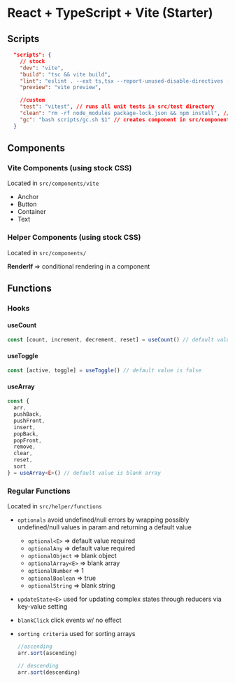# React + TypeScript + Vite (Starter)

## Scripts

```json
  "scripts": {
    // stock
    "dev": "vite",
    "build": "tsc && vite build",
    "lint": "eslint . --ext ts,tsx --report-unused-disable-directives --max-warnings 0",
    "preview": "vite preview",

    //custom
    "test": "vitest", // runs all unit tests in src/test directory
    "clean": "rm -rf node_modules package-lock.json && npm install", // clean install
    "gc": "bash scripts/gc.sh $1" // creates component in src/components directory
  }
```

## Components 

### Vite Components (using stock CSS)
Located in ``src/components/vite``

- Anchor
- Button
- Container
- Text

### Helper Components (using stock CSS)
Located in ``src/components/``

<b>RenderIf </b>=> conditional rendering in a component

## Functions

### Hooks

#### useCount
```ts
const [count, increment, decrement, reset] = useCount() // default value is 0
```

#### useToggle
```ts
const [active, toggle] = useToggle() // default value is false
```

#### useArray
```ts
const {
  arr,
  pushBack,
  pushFront,
  insert, 
  popBack,
  popFront,
  remove,
  clear,
  reset,
  sort
} = useArray<E>() // default value is blank array
```


### Regular Functions
Located in ``src/helper/functions``

- ``optionals`` avoid undefined/null errors by wrapping possibly undefined/null values in param and returning a default value
  
  - ``optional<E>`` => default value required
  - ``optionalAny`` => default value required
  - ``optionalObject`` => blank object
  - ``optionalArray<E>`` => blank array
  - ``optionalNumber`` => 1
  - ``optionalBoolean`` => true
  - ``optionalString`` => blank string

- ``updateState<E>`` used for updating complex states through reducers via key-value setting

- ``blankClick`` click events w/ no effect

- ``sorting criteria`` used for sorting arrays

  
  ```ts
  //ascending
  arr.sort(ascending)

  // descending
  arr.sort(descending)
  ```

  